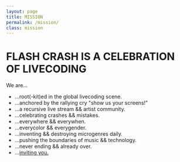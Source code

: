 ```yaml
---
layout: page
title: MISSION
permalink: /mission/
class: mission
---
```

# FLASH CRASH IS A CELEBRATION OF LIVECODING

We are...

- ...root(-kit)ed in the global livecoding scene.
- ...anchored by the rallying cry "show us your screens!"
- ...a recursive live stream && artist community.
- ...celebrating crashes && mistakes.
- ...everywhere && everywhen.
- ...everycolor && everygender.
- ...inventing && destroying microgenres daily.
- ...pushing the boundaries of music && technology.
- ...never ending && already over.
- ...[inviting you.](https://llllllll.co/t/45273)